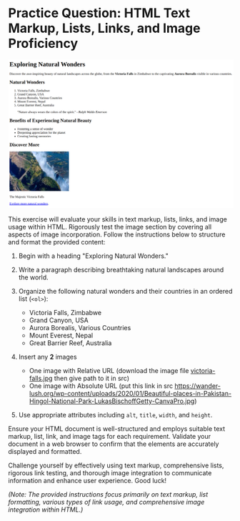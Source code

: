 # **Practice Question: HTML Text Markup, Lists, Links, and Image Proficiency**

![task screen shot](./task4.png)

This exercise will evaluate your skills in text markup, lists, links, and image usage within HTML. Rigorously test the image section by covering all aspects of image incorporation. Follow the instructions below to structure and format the provided content:

1. Begin with a heading "Exploring Natural Wonders."

1. Write a paragraph describing breathtaking natural landscapes around the world.

4. Organize the following natural wonders and their countries in an ordered list (`<ol>`):

   - Victoria Falls, Zimbabwe
   - Grand Canyon, USA
   - Aurora Borealis, Various Countries
   - Mount Everest, Nepal
   - Great Barrier Reef, Australia


9. Insert any **2** images
   - One image with Relative URL (download the image file [victoria-falls.jpg](https://github.com/shehza-d/smit-assignments/blob/main/01.HTML%2F04.images%2Fimages%2Fvictoria-falls.jpg) then give path to it in src) 
   - One image with Absolute URL (put this link in src https://wander-lush.org/wp-content/uploads/2020/01/Beautiful-places-in-Pakistan-Hingol-National-Park-LukasBischoffGetty-CanvaPro.jpg)

1. Use appropriate attributes including `alt`, `title`, `width`, and `height`.

Ensure your HTML document is well-structured and employs suitable text markup, list, link, and image tags for each requirement. Validate your document in a web browser to confirm that the elements are accurately displayed and formatted.

Challenge yourself by effectively using text markup, comprehensive lists, rigorous link testing, and thorough image integration to communicate information and enhance user experience. Good luck!

_(Note: The provided instructions focus primarily on text markup, list formatting, various types of link usage, and comprehensive image integration within HTML.)_
